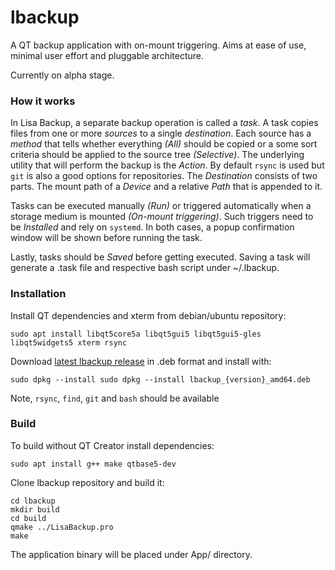 # lbackup

A QT backup application with on-mount triggering. Aims at ease of use, minimal user effort and pluggable architecture.

Currently on alpha stage.


### How it works

In Lisa Backup, a separate backup operation is called a _task_. A  task copies files from one or more _sources_ to a single _destination_. Each source has a _method_ that tells whether everything _(All)_ should be copied or a some sort criteria should be applied to the source tree _(Selective)_. The underlying utility that will perform the backup is the _Action_. By default `rsync` is used but `git` is also a good options for repositories. The _Destination_ consists of two parts. The mount path of a _Device_ and a relative _Path_ that is appended to it. 

Tasks can be executed manually _(Run)_ or triggered automatically when a storage medium is mounted _(On-mount triggering)_. Such triggers need to be _Installed_ and rely on `systemd`. In both cases, a popup confirmation window will be shown before running the task. 

Lastly, tasks should be _Saved_ before getting executed. Saving a task will generate a .task file and respective bash script under ~/.lbackup. 


### Installation

Install QT dependencies and xterm from debian/ubuntu repository:

    sudo apt install libqt5core5a libqt5gui5 libqt5gui5-gles libqt5widgets5 xterm rsync
    
Download [latest lbackup release](releases/latest) in .deb format and install with:

    sudo dpkg --install sudo dpkg --install lbackup_{version}_amd64.deb

Note, `rsync`, `find`, `git` and `bash` should be available

### Build

To build without QT Creator install dependencies:

    sudo apt install g++ make qtbase5-dev 

Clone lbackup repository and build it:

    cd lbackup
    mkdir build
    cd build
    qmake ../LisaBackup.pro
    make

The application binary will be placed under App/ directory.
    

    



	
    

